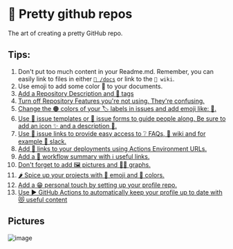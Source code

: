 # 🌈 Pretty github repos

 The art of creating a pretty GitHub repo.

 ## Tips:

 1. Don't put too much content in your Readme.md. Remember, you can easily link to files in either [`📁 /docs`](/docs) or link to the `📃 wiki`.
 2. Use emoji to add some color 🎨 to your documents.
 3. [Add a Repository Description and 🔖 tags](https://github.com/jessehouwing/pretty-github/)
 4. [Turn off Repository Features you're not using. They're confusing.](https://github.com/jessehouwing/pretty-github/settings)
 5. [Change the 🟠 colors of your 🏷️ labels in issues and add emoji like: 🐛.](https://github.com/jessehouwing/pretty-github/labels)
 6. [Use 📄 issue templates or 📰 issue forms to guide people along. Be sure to add an icon ✨ and a description 🤩.](https://github.com/jessehouwing/pretty-github/blob/main/.github/ISSUE_TEMPLATE/idea.md)
 7. [Use 📎 issue links to provide easy access to ❔ FAQs, 📃 wiki and for example 💬 slack.](https://github.com/jessehouwing/pretty-github/blob/main/.github/ISSUE_TEMPLATE/config.yml)
 8. [Add 🔗 links to your deployments using Actions Environment URLs.](https://github.com/jessehouwing/pretty-github/actions/runs/6777556097)
 9. [Add a 📲 workflow summary with ℹ️ useful links.](https://github.com/jessehouwing/pretty-github/actions/runs/6777618470)
 10. [Don't forget to add 🖼️ pictures and 🧜‍♀️ graphs.](https://github.com/jessehouwing/pretty-github#pictures)
 11. [🌶️ Spice up your projects with 🚦 emoji and 📱 colors.](https://github.com/jessehouwing/pretty-github/projects)
 12. [Add a 😁 personal touch by setting up your profile repo.](https://github.com/jessehouwing/jessehouwing)
 13. [Use ▶️ GitHub Actions to automatically keep your profile up to date with 😻 useful content](https://github.com/jessehouwing/jessehouwing/blob/master/.github/workflows/blog-post-workflow.yml)

## Pictures
![image](https://github.com/jessehouwing/pretty-github/assets/4173387/7cb611bf-dd7d-43be-a0a6-9d2b8cf79c0e)
